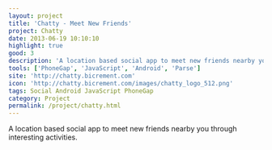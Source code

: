 ```yaml
---
layout: project
title: 'Chatty - Meet New Friends'
project: Chatty
date: 2013-06-19 10:10:10
highlight: true
good: 3
description: 'A location based social app to meet new friends nearby you through interesting activities.'
tools: ['PhoneGap', 'JavaScript', 'Android', 'Parse']
site: 'http://chatty.bicrement.com'
icon: 'http://chatty.bicrement.com/images/chatty_logo_512.png'
tags: Social Android JavaScript PhoneGap
category: Project
permalink: /project/chatty.html
---
```


A location based social app to meet new friends nearby you through interesting activities.
